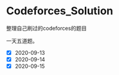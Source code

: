 # Codeforces_Solution
整理自己刷过的codeforces的题目

一天五道题。

- [x] 2020-09-13
- [x] 2020-09-14
- [x] 2020-09-15
